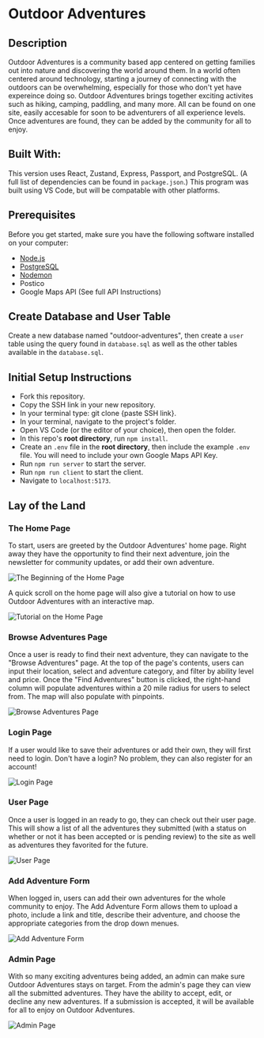 # Outdoor Adventures

## Description
Outdoor Adventures is a community based app centered on getting families out into nature and discovering the world around them. In a world often centered around technology, starting a journey of connecting with the outdoors can be overwhelming, especially for those who don't yet have expereince doing so. Outdoor Adventures brings together exciting activites such as hiking, camping, paddling, and many more. All can be found on one site, easily accesable for soon to be adventurers of all experience levels. Once adventures are found, they can be added by the community for all to enjoy.

## Built With:
This version uses React, Zustand, Express, Passport, and PostgreSQL. (A full list of dependencies can be found in `package.json`.) This program was built using VS Code, but will be compatable with other platforms.

## Prerequisites

Before you get started, make sure you have the following software installed on your computer:

- [Node.js](https://nodejs.org/en)
- [PostgreSQL](https://www.postgresql.org)
- [Nodemon](https://nodemon.io)
- Postico
- Google Maps API (See full API Instructions)


## Create Database and User Table

Create a new database named "outdoor-adventures", then create a `user` table using the query found in `database.sql` as well as the other tables available in the `database.sql`.

## Initial Setup Instructions

- Fork this repository.
- Copy the SSH link in your new repository.
- In your terminal type: git clone {paste SSH link}.
- In your terminal, navigate to the project's folder.
- Open VS Code (or the editor of your choice), then open the folder.
- In this repo's **root directory**, run `npm install`.
- Create an `.env` file in the **root directory**, then include the example `.env` file. You will need to include your own Google Maps API Key.
- Run `npm run server` to start the server.
- Run `npm run client` to start the client.
- Navigate to `localhost:5173`.

## Lay of the Land

### The Home Page

To start, users are greeted by the Outdoor Adventures' home page. Right away they have the opportunity to find their next adventure, join the newsletter for community updates, or add their own adventure.

![The Beginning of the Home Page](READMEPhotos/HomePage1.png)

A quick scroll on the home page will also give a tutorial on how to use Outdoor Adventures with an interactive map.

![Tutorial on the Home Page](READMEPhotos/HomePage2.png)

### Browse Adventures Page

Once a user is ready to find their next adventure, they can navigate to the "Browse Adventures" page. At the top of the page's contents, users can input their location, select and adventure category, and filter by ability level and price. Once the "Find Adventures" button is clicked, the right-hand column will populate adventures within a 20 mile radius for users to select from. The map will also populate with pinpoints.

![Browse Adventures Page](READMEPhotos/BrowseAdventures.png)

### Login Page

If a user would like to save their adventures or add their own, they will first need to login. Don't have a login? No problem, they can also register for an account!

![Login Page](READMEPhotos/Login.png)

### User Page

Once a user is logged in an ready to go, they can check out their user page. This will show a list of all the adventures they submitted (with a status on whether or not it has been accepted or is pending review) to the site as well as adventures they favorited for the future.

![User Page](READMEPhotos/UserPage.png)

### Add Adventure Form

When logged in, users can add their own adventures for the whole community to enjoy. The Add Adventure Form allows them to upload a photo, include a link and title, describe their adventure, and choose the appropriate categories from the drop down menues.

![Add Adventure Form](READMEPhotos/AddAdventure.png)

### Admin Page

With so many exciting adventures being added, an admin can make sure Outdoor Adventures stays on target. From the admin's page they can view all the submitted adventures. They have the ability to accept, edit, or decline any new adventures. If a submission is accepted, it will be available for all to enjoy on Outdoor Adventures.

![Admin Page](READMEPhotos/AdminPage.png)